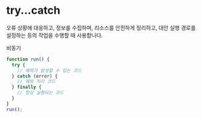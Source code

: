 # try...catch

오류 상황에 대응하고, 정보를 수집하며, 리소스를 안전하게 정리하고, 대안 실행 경로를 설정하는 등의 작업을 수행할 때 사용합니다.   

비동기

```js
function run() {
  try {
    // 예외가 발생할 수 있는 코드
  } catch (error) {
    // 예외 처리 코드
  } finally {
    // 항상 실행되는 코드
  }
}
run();
```
